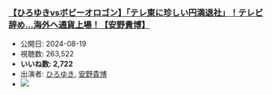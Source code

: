 ### [【ひろゆきvsボビーオロゴン】「テレ東に珍しい円満退社」！テレビ辞め…海外へ通貨上場！【安野貴博】](https://www.youtube.com/watch?v=1Zaz_fCpfPY)
-   公開日: 2024-08-19
-   視聴数: 263,522
-   **いいね数: 2,722**
-   出演者: [ひろゆき](/rehacq_fan/people/ひろゆき "wikilink"), [安野貴博](/rehacq_fan/people/安野貴博 "wikilink")
- [![](https://img.youtube.com/vi/1Zaz_fCpfPY/hqdefault.jpg)](https://www.youtube.com/watch?v=1Zaz_fCpfPY)
